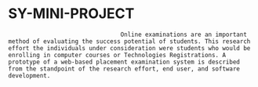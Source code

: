 # SY-MINI-PROJECT
                                    Online examinations are an important method of evaluating the success potential of students. This research effort the individuals under consideration were students who would be enrolling in computer courses or Technologies Registrations. A prototype of a web-based placement examination system is described from the standpoint of the research effort, end user, and software development.

